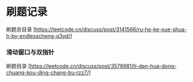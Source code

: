 # 刷题记录 
刷题总目录 [https://leetcode.cn/discuss/post/3141566/ru-he-ke-xue-shua-ti-by-endlesscheng-q3yd/]
### 滑动窗口与双指针
刷题目录 [https://leetcode.cn/discuss/post/3578981/ti-dan-hua-dong-chuang-kou-ding-chang-bu-rzz7/]
